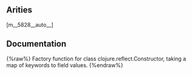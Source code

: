 ## Arities
[m__5828__auto__]

## Documentation
{%raw%}
Factory function for class clojure.reflect.Constructor, taking a map of keywords to field values.
{%endraw%}

